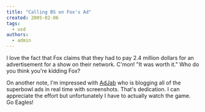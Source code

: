 ```yaml
---
title: "Calling BS on Fox's Ad"
created: 2005-02-06
tags: 
  - usd
authors: 
  - admin
---
```


I love the fact that Fox claims that they had to pay 2.4 million dollars for an advertisement for a show on their network. C'mon! "It was worth it." Who do you think you're kidding Fox?

On another note, I'm impressed with [AdJab](http://www.adjab.com) who is blogging all of the superbowl ads in real time with screenshots. That's dedication. I can appreciate the effort but unfortunately I have to actually watch the game. Go Eagles!

